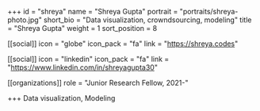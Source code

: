+++
id = "shreya"
name = "Shreya Gupta"
portrait = "portraits/shreya-photo.jpg"
short_bio = "Data visualization, crowndsourcing, modeling"
title = "Shreya Gupta"
weight = 1
sort_position = 8

[[social]]
    icon = "globe"
    icon_pack = "fa"
    link = "https://shreya.codes"

[[social]]
    icon = "linkedin"
    icon_pack = "fa"
    link = "https://www.linkedin.com/in/shreyagupta30"

[[organizations]]
    role = "Junior Research Fellow, 2021-"

+++
Data visualization, Modeling

